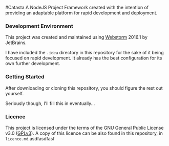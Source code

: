 #Catasta
A NodeJS Project Framework created with the intention of providing an adaptable platform for rapid development and deployment.

### Development Environment
This project was created and maintained using [Webstorm](www.jetbrains.com/webstorm) 2016.1 by JetBrains.

I have included the `.idea` directory in this repository for the sake of it being focused on rapid development. It already has the best configuration for its own further development.

### Getting Started
After downloading or cloning this repository, you should figure the rest out yourself.

Seriously though, I'll fill this in eventually...

### Licence
This project is licensed under the terms of the GNU General Public License v3.0 ([GPLv3](http://www.gnu.org/licenses/gpl-3.0.html)).
A copy of this licence can be also found in this repository, in `licence.md`.asdfasdfasf